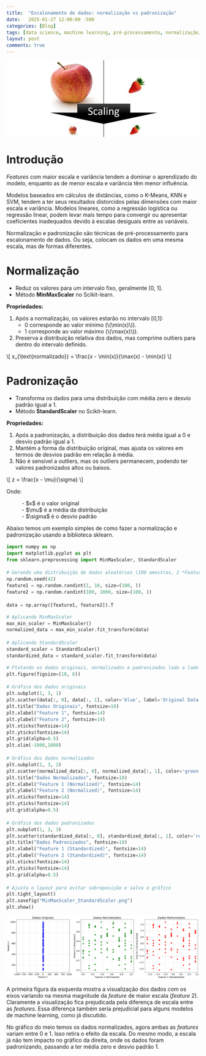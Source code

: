 ```yaml
---
title:  "Escalonamento de dados: normalização vs padronização"
date:   2025-01-27 12:00:00 -500
categories: [Blog]
tags: [data science, machine learning, pré-processamento, normalização, padronização]
layout: post
comments: true
---
```


<!-- Linking MathJax (put this in the header or somewhere at the beginning of your document) -->
<script src="https://polyfill.io/v3/polyfill.min.js?*Features*=es6"></script>
<script id="MathJax-script" async src="https://cdn.jsdelivr.net/npm/mathjax@3/es5/tex-mml-chtml.js"></script>

![png](https://github.com/gallileugenesis/gallileugenesis.github.io/blob/main/post-img/2025-01-27-standardization-vs-normalization/header_image.jpeg?raw=true)


# Introdução
*Features* com maior escala e variância tendem a dominar o aprendizado do modelo, enquanto as de menor escala e variância têm menor influência.

Modelos baseados em cálculos de distâncias, como o K-Means, KNN e SVM, tendem a ter seus resultados distorcidos pelas dimensões com maior escala e variância. Modelos lineares, como a regressão logística ou regressão linear, podem levar mais tempo para convergir ou apresentar coeficientes inadequados devido à escalas desiguais entre as variáveis.

Normalização e padronização são técnicas de pré-processamento para escalonamento de dados. Ou seja, colocam os dados em uma mesma escala, mas de formas diferentes.

# Normalização 
- Reduz os valores para um intervalo fixo, geralmente [0, 1]. 
- Método **MinMaxScaler** no Scikit-learn.

**Propriedades:**
<ol>
    <li>Após a normalização, os valores estarão no intervalo [0,1]:
        <ul>
            <li>0 corresponde ao valor mínimo (\(\min(x)\)).</li>
            <li>1 corresponde ao valor máximo (\(\max(x)\)).</li>
        </ul>
    </li>
    <li>Preserva a distribuição relativa dos dados, mas comprime outliers para dentro do intervalo definido.</li>
</ol>

<p>
\[  
x_{\text{normalizado}} = \frac{x - \min(x)}{\max(x) - \min(x)}
\]
</p>

# Padronização
- Transforma os dados para uma distribuição com média zero e desvio padrão igual a 1. 
- Método **StandardScaler** no Scikit-learn.

**Propriedades:**
1. Após a padronização, a distribuição dos dados terá média igual a 0 e desvio padrão igual a 1.
2. Mantém a forma da distribuição original, mas ajusta os valores em termos de desvios padrão em relação à média.
3. Não é sensível a outliers, mas os outliers permanecem, podendo ter valores padronizados altos ou baixos.

<p>
\[
z = \frac{x - \mu}{\sigma}
\]

Onde:
<dl>
  <dd>- $x$ é o valor original</dd>
  <dd>- $\mu$ é a média da distribuição</dd>
  <dd>- $\sigma$ é o desvio padrão</dd>
</dl>

</p>

Abaixo temos um exemplo simples de como fazer a normalização e padronização usando a biblioteca sklearn.


```python
import numpy as np
import matplotlib.pyplot as plt
from sklearn.preprocessing import MinMaxScaler, StandardScaler 

# Gerando uma distribuição de dados aleatórios (100 amostras, 2 *Features*)
np.random.seed(42)
feature1 = np.random.randint(1, 10, size=(100, ))
feature2 = np.random.randint(100, 1000, size=(100, ))

data = np.array([feature1, feature2]).T 
```


```python
# Aplicando MinMaxScaler
max_min_scaler = MinMaxScaler()
normalized_data = max_min_scaler.fit_transform(data)

# Aplicando StandardScaler
standard_scaler = StandardScaler()
standardized_data = standard_scaler.fit_transform(data)
```


```python
# Plotando os dados originais, normalizados e padronizados lado a lado
plt.figure(figsize=(18, 6))

# Gráfico dos dados originais
plt.subplot(1, 3, 1)
plt.scatter(data[:, 0], data[:, 1], color='blue', label='Original Data', s=50)
plt.title("Dados Originais", fontsize=18)
plt.xlabel("Feature 1", fontsize=14)
plt.ylabel("Feature 2", fontsize=14)
plt.xticks(fontsize=14)
plt.yticks(fontsize=14)
plt.grid(alpha=0.5)
plt.xlim(-1000,1000)

# Gráfico dos dados normalizados
plt.subplot(1, 3, 2)
plt.scatter(normalized_data[:, 0], normalized_data[:, 1], color='green', label='Normalized Data', s=50)
plt.title("Dados Normalizados", fontsize=18)
plt.xlabel("Feature 1 (Normalized)", fontsize=14)
plt.ylabel("Feature 2 (Normalized)", fontsize=14)
plt.xticks(fontsize=14)
plt.yticks(fontsize=14)
plt.grid(alpha=0.5)

# Gráfico dos dados padronizados
plt.subplot(1, 3, 3)
plt.scatter(standardized_data[:, 0], standardized_data[:, 1], color='red', label='Standardized Data', s=50)
plt.title("Dados Padronizados", fontsize=18)
plt.xlabel("Feature 1 (Standardized)", fontsize=14)
plt.ylabel("Feature 2 (Standardized)", fontsize=14)
plt.xticks(fontsize=14)
plt.yticks(fontsize=14)
plt.grid(alpha=0.5)

# Ajusta o layout para evitar sobreposição e salva o gráfico
plt.tight_layout()
plt.savefig("MinMaxScaler_StandardScaler.png")
plt.show()
```


![png](https://github.com/gallileugenesis/gallileugenesis.github.io/blob/main/post-img/2025-01-27-standardization-vs-normalization/output_8_0.png?raw=true)
  

A primeira figura da esquerda mostra a visualização dos dados com os eixos variando na mesma magnitude da *feature* de maior escala (*feature* 2). Claramente a visualização fica prejudicada pela diferença de escala entre as *features*. Essa diferença também seria prejudicial para alguns modelos de machine learning, como já discutido.

No gráfico do meio temos os dados normalizados, agora ambas as *features* variam entre 0 e 1. Isso retira o efeito da escala. Do mesmo modo, a escala já não tem impacto no gráfico da direita, onde os dados foram padronizando, passando a ter média zero e desvio padrão 1. 